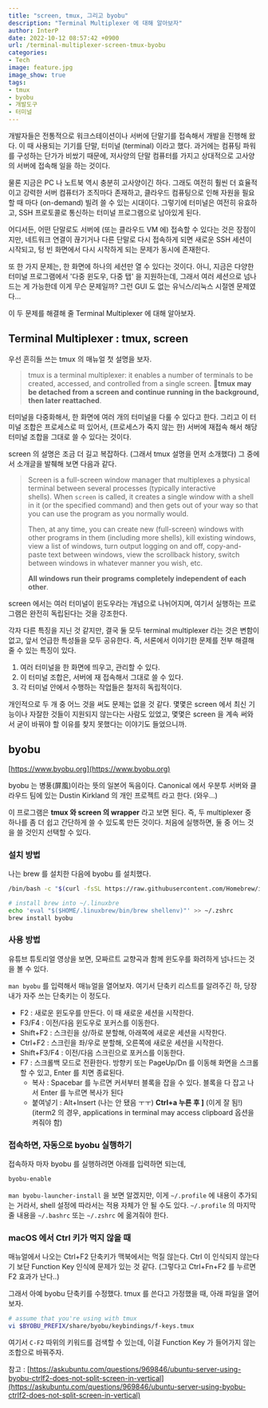 ```yaml
---
title: "screen, tmux, 그리고 byobu"
description: "Terminal Multiplexer 에 대해 알아보자"
author: InterP
date: 2022-10-12 08:57:42 +0900
url: /terminal-multiplexer-screen-tmux-byobu
categories:
- Tech
image: feature.jpg
image_show: true
tags:
- tmux
- byobu
- 개발도구
- 터미널
---
```


개발자들은 전통적으로 워크스테이션이나 서버에 단말기를 접속해서 개발을 진행해 왔다. 이 때 사용되는 기기를 단말, 터미널 (terminal) 이라고 했다. 과거에는 컴퓨팅 파워를 구성하는 단가가 비쌌기 때문에, 저사양의 단말 컴퓨터를 가지고 상대적으로 고사양의 서버에 접속해 일을 하는 것이다.

물론 지금은 PC 나 노트북 역시 충분히 고사양이긴 하다. 그래도 여전히 훨씬 더 효율적이고 강력한 서버 컴퓨터가 조직마다 존재하고, 클라우드 컴퓨팅으로 인해 자원을 필요할 때 마다 (on-demand) 빌려 쓸 수 있는 시대이다. 그렇기에 터미널은 여전히 유효하고, SSH 프로토콜로 통신하는 터미널 프로그램으로 남아있게 된다.

어디서든, 어떤 단말로도 서버에 (또는 클라우드 VM 에) 접속할 수 있다는 것은 장점이지만, 네트워크 연결이 끊기거나 다른 단말로 다시 접속하게 되면 새로운 SSH 세션이 시작되고, 텅 빈 화면에서 다시 시작하게 되는 문제가 동시에 존재한다.

또 한 가지 문제는, 한 화면에 하나의 세션만 열 수 있다는 것이다. 아니, 지금은 다양한 터미널 프로그램에서 '다중 윈도우, 다중 탭' 을 지원하는데, 그래서 여러 세션으로 넘나드는 게 가능한데 이게 무슨 문제일까? 그런 GUI 도 없는 유닉스/리눅스 시절엔 문제였다...

이 두 문제를 해결해 줄 Terminal Multiplexer 에 대해 알아보자.

## Terminal Multiplexer : tmux, screen

우선 흔히들 쓰는 tmux 의 매뉴얼 첫 설명을 보자.

> tmux is a terminal multiplexer: it enables a number of terminals to be created, accessed, and controlled from a single screen. **tmux may be detached from a screen and continue running in the background, then later reattached**.

터미널을 다중화해서, 한 화면에 여러 개의 터미널을 다룰 수 있다고 한다. 그리고 이 터미널 조합은 프로세스로 떠 있어서, (프로세스가 죽지 않는 한) 서버에 재접속 해서 해당 터미널 조합을 그대로 쓸 수 있다는 것이다.

screen 의 설명은 조금 더 길고 복잡하다. (그래서 tmux 설명을 먼저 소개했다) 그 중에서 소개글을 발췌해 보면 다음과 같다.

> Screen is a full-screen window manager that multiplexes a physical terminal between several processes (typically interactive shells). When `screen` is called, it creates a single window with a shell in it (or the specified command) and then gets out of your way so that you can use the program as you normally would.
> 
> Then, at any time, you can create new (full-screen) windows with other programs in them (including more shells), kill existing windows, view a list of windows, turn output logging on and off, copy-and-paste text between windows, view the scrollback history, switch between windows in whatever manner you wish, etc.
> 
> **All windows run their programs completely independent of each other**.

screen 에서는 여러 터미널이 윈도우라는 개념으로 나뉘어지며, 여기서 실행하는 프로그램은 완전히 독립된다는 것을 강조한다.

각자 다른 특징을 지닌 것 같지만, 결국 둘 모두 terminal multiplexer 라는 것은 변함이 없고, 앞서 언급한 특성들을 모두 공유한다. 즉, 서론에서 이야기한 문제를 전부 해결해 줄 수 있는 특징이 있다.

1.  여러 터미널을 한 화면에 띄우고, 관리할 수 있다.
2.  이 터미널 조합은, 서버에 재 접속해서 그대로 쓸 수 있다.
3.  각 터미널 안에서 수행하는 작업들은 철저히 독립적이다.

개인적으로 두 개 중 어느 것을 써도 문제는 없을 것 같다. 몇몇은 screen 에서 최신 기능이나 자잘한 것들이 지원되지 않는다는 사람도 있었고, 몇몇은 screen 을 계속 써와서 굳이 바꿔야 할 이유를 찾지 못했다는 이야기도 들었으니까.

## byobu

[https://www.byobu.org](https://www.byobu.org)

byobu 는 병풍(屏風)이라는 뜻의 일본어 독음이다. Canonical 에서 우분투 서버와 클라우드 팀에 있는 Dustin Kirkland 의 개인 프로젝트 라고 한다. (와우...)

이 프로그램은 **tmux 와 screen 의 wrapper** 라고 보면 된다. 즉, 두 multiplexer 중 하나를 좀 더 쉽고 간단하게 쓸 수 있도록 만든 것이다. 처음에 실행하면, 둘 중 어느 것을 쓸 것인지 선택할 수 있다.

### 설치 방법

나는 brew 를 설치한 다음에 byobu 를 설치했다.

```bash
/bin/bash -c "$(curl -fsSL https://raw.githubusercontent.com/Homebrew/install/HEAD/install.sh)"

# install brew into ~/.linuxbre
echo 'eval "$($HOME/.linuxbrew/bin/brew shellenv)"' >> ~/.zshrc
brew install byobu
```

### 사용 방법

유튜브 튜토리얼 영상을 보면, 모짜르트 교향곡과 함께 윈도우를 화려하게 넘나드는 것을 볼 수 있다.

`man byobu` 를 입력해서 매뉴얼을 열어보자. 여기서 단축키 리스트를 알려주긴 하, 당장 내가 자주 쓰는 단축키는 이 정도다.

-   F2 : 새로운 윈도우를 만든다. 이 때 새로운 세션을 시작한다.
-   F3/F4 : 이전/다음 윈도우로 포커스를 이동한다.
-   Shift+F2 : 스크린을 상/하로 분할해, 아래쪽에 새로운 세션을 시작한다.
-   Ctrl+F2 : 스크린을 좌/우로 분할해, 오른쪽에 새로운 세션을 시작한다.
-   Shift+F3/F4 : 이전/다음 스크린으로 포커스를 이동한다.
-   F7 : 스크롤백 모드로 전환한다. 방향키 또는 PageUp/Dn 를 이동해 화면을 스크롤할 수 있고, Enter 를 치면 종료된다.  
    -   복사 : Spacebar 를 누르면 커서부터 블록을 잡을 수 있다. 블록을 다 잡고 나서 Enter 를 누르면 복사가 된다
    -   붙여넣기 : Alt+Insert (나는 안 됐음 ㅜㅜ) **Ctrl+a 누른 후 \]** (이게 잘 됨!)  
        (iterm2 의 경우, applications in terminal may access clipboard 옵션을 켜줘야 함)

### 접속하면, 자동으로 byobu 실행하기

접속하자 마자 byobu 를 실행하려면 아래를 입력하면 되는데,

```bash
byobu-enable
```

`man byobu-launcher-install` 을 보면 알겠지만, 이게 `~/.profile` 에 내용이 추가되는 거라서, shell 설정에 따라서는 적용 자체가 안 될 수도 있다. `~/.profile` 의 마지막 줄 내용을 `~/.bashrc` 또는 `~/.zshrc` 에 옮겨줘야 한다.

### macOS 에서 Ctrl 키가 먹지 않을 때

매뉴얼에서 나오는 Ctrl+F2 단축키가 맥북에서는 먹질 않는다. Ctrl 이 인식되지 않는다기 보단 Function Key 인식에 문제가 있는 것 같다. (그렇다고 Ctrl+Fn+F2 를 누르면 F2 효과가 난다..)

그래서 아예 byobu 단축키를 수정했다. tmux 를 쓴다고 가정했을 때, 아래 파일을 열어보자.

```bash
# assume that you're using with tmux
vi $BYOBU_PREFIX/share/byobu/keybindings/f-keys.tmux
```

여기서 `C-F2` 따위의 키워드를 검색할 수 있는데, 이걸 Function Key 가 들어가지 않는 조합으로 바꿔주자.

참고 : [https://askubuntu.com/questions/969846/ubuntu-server-using-byobu-ctrlf2-does-not-split-screen-in-vertical](https://askubuntu.com/questions/969846/ubuntu-server-using-byobu-ctrlf2-does-not-split-screen-in-vertical)